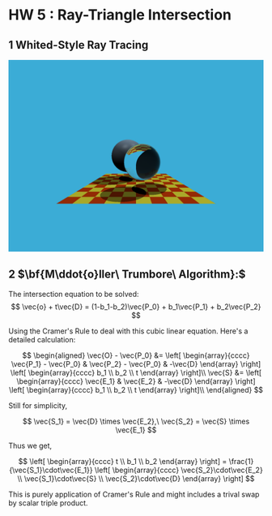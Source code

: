 # HW 5 : Ray-Triangle Intersection
## 1 Whited-Style Ray Tracing

![result](./image/result.png)

## 2 $\bf{M\ddot{o}ller\ Trumbore\ Algorithm}:$
The intersection equation to be solved:
$$
\vec{o} + t\vec{D} = (1-b_1-b_2)\vec{P_0} + b_1\vec{P_1} + b_2\vec{P_2}
$$

Using the Cramer's Rule to deal with this cubic linear equation. Here's a detailed calculation:

$$
\begin{aligned}
\vec{O} - \vec{P_0} &=  
\left[
    \begin{array}{cccc} 
    \vec{P_1} - \vec{P_0} & \vec{P_2} - \vec{P_0} & -\vec{D}
    \end{array}
\right]
\left[
    \begin{array}{cccc} b_1 \\ 
    b_2 \\ 
    t 
    \end{array}
\right]\\
\vec{S} &=  
\left[
    \begin{array}{cccc} 
    \vec{E_1} & \vec{E_2} & -\vec{D}
    \end{array}
\right]
\left[
    \begin{array}{cccc} b_1 \\ 
    b_2 \\ 
    t 
    \end{array}
\right]\\
\end{aligned}
$$

Still for simplicity, 

$$
\vec{S_1} = \vec{D} \times \vec{E_2},\
\vec{S_2} = \vec{S} \times \vec{E_1}
$$

Thus we get,

$$
\left[
    \begin{array}{cccc} t \\ 
    b_1 \\ 
    b_2
    \end{array}
\right]
= \frac{1}{\vec{S_1}\cdot\vec{E_1}}
\left[
    \begin{array}{cccc} \vec{S_2}\cdot\vec{E_2} \\ 
    \vec{S_1}\cdot\vec{S} \\ 
    \vec{S_2}\cdot\vec{D}
    \end{array}
\right]
$$

This is purely application of Cramer's Rule and might includes a trival swap by scalar triple product.